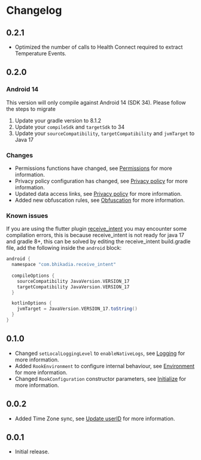 # Changelog

## 0.2.1

* Optimized the number of calls to Health Connect required to extract Temperature Events.

## 0.2.0

### Android 14

This version will only compile against Android 14 (SDK 34). Please follow the steps to migrate

1. Update your gradle version to 8.1.2
2. Update your `compileSdk` and `targetSdk` to 34
3. Update your `sourceCompatibility`, `targetCompatibility` and `jvmTarget` to Java 17

### Changes

* Permissions functions have changed, see [Permissions](README.md#permissions) for more information.
* Privacy policy configuration has changed, see [Privacy policy](README.md#privacy-policy) for more information.
* Updated data access links, see [Privacy policy](README.md#request-data-access) for more information.
* Added new obfuscation rules, see [Obfuscation](README.md#obfuscation) for more information.

### Known issues

If you are using the flutter plugin [receive_intent](https://pub.dev/packages/receive_intent) you may encounter some
compilation errors, this is because receive_intent is not ready for java 17 and gradle 8+, this can be solved by editing
the receive_intent build.gradle file, add the following inside the `android` block:

```groovy
android {
  namespace "com.bhikadia.receive_intent"
  
  compileOptions {
    sourceCompatibility JavaVersion.VERSION_17
    targetCompatibility JavaVersion.VERSION_17
  }

  kotlinOptions {
    jvmTarget = JavaVersion.VERSION_17.toString()
  }
}
```

## 0.1.0

* Changed `setLocalLoggingLevel` to `enableNativeLogs`, see [Logging](README.md#logging) for more information.
* Added `RookEnvironment` to configure internal behaviour, see [Environment](README.md#environment) for more information.
* Changed `RookConfiguration` constructor parameters, see [Initialize](README.md#initialize) for more information.

## 0.0.2

* Added Time Zone sync, see [Update userID](README.md#update-userid) for more information.

## 0.0.1

* Initial release.
